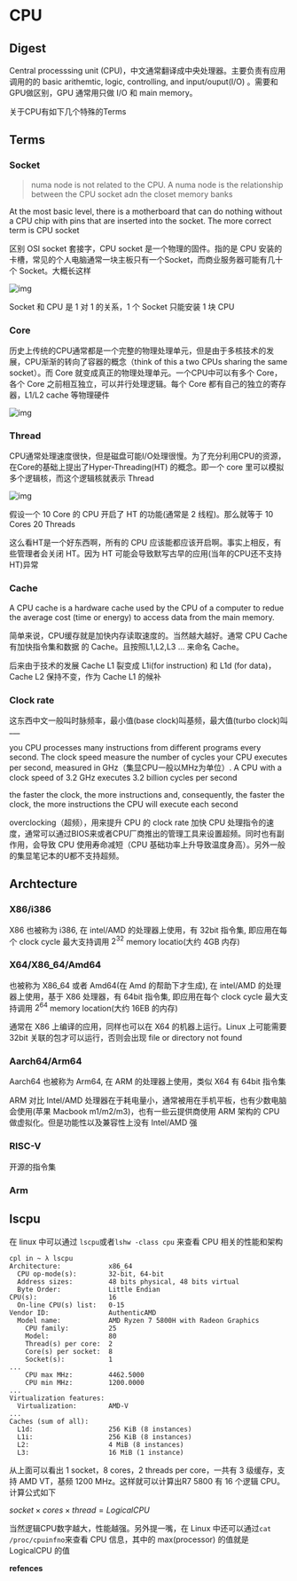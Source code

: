 # CPU

## Digest

Central processsing unit (CPU)，中文通常翻译成中央处理器。主要负责有应用调用的的 basic arithemtic, logic, controlling, and input/ouput(I/O) 。需要和GPU做区别，GPU 通常用只做 I/O 和 main memory。

关于CPU有如下几个特殊的Terms

## Terms

### Socket

> numa node is not related to the CPU. A numa node is the relationship between the CPU socket adn the closet memory banks

At the most basic level, there is a motherboard that can do nothing without a CPU chip with pins that are inserted into the socket. The more correct term is CPU socket

区别 OSI socket 套接字，CPU socket 是一个物理的固件。指的是 CPU 安装的卡槽，常见的个人电脑通常一块主板只有一个Socket，而商业服务器可能有几十个 Socket。大概长这样

![img](https://ask.qcloudimg.com/http-save/yehe-5449215/4nnikthwwa.jpeg?imageView2/2/w/1620)

Socket 和 CPU 是 1 对 1 的关系，1 个 Socket 只能安装 1 块 CPU

### Core

历史上传统的CPU通常都是一个完整的物理处理单元，但是由于多核技术的发展，CPU渐渐的转向了容器的概念（think of this a two CPUs sharing the same socket）。而 Core 就变成真正的物理处理单元。一个CPU中可以有多个 Core，各个 Core 之前相互独立，可以并行处理逻辑。每个 Core 都有自己的独立的寄存器，L1/L2 cache 等物理硬件

![img](https://ask.qcloudimg.com/http-save/yehe-5449215/wa0tx39ep9.jpeg?imageView2/2/w/1620)

### Thread

CPU通常处理速度很快，但是磁盘可能I/O处理很慢。为了充分利用CPU的资源，在Core的基础上提出了Hyper-Threading(HT) 的概念。即一个 core 里可以模拟多个逻辑核，而这个逻辑核就表示 Thread

![img](https://ask.qcloudimg.com/http-save/yehe-5449215/o3drphu5c1.jpeg?imageView2/2/w/1620)

假设一个 10 Core 的 CPU 开启了 HT 的功能(通常是 2 线程)。那么就等于 10 Cores 20 Threads

这么看HT是一个好东西啊，所有的 CPU 应该能都应该开启啊。事实上相反，有些管理者会关闭 HT。因为 HT 可能会导致默写古早的应用(当年的CPU还不支持HT)异常

### Cache

A CPU cache is a hardware cache used by the CPU of a computer to redue the average cost (time or energy) to access data from the main memory.

简单来说，CPU缓存就是加快内存读取速度的。当然越大越好。通常 CPU Cache 有加快指令集和数据 的 Cache。且按照L1,L2,L3 ... 来命名 Cache。

后来由于技术的发展 Cache L1 裂变成 L1i(for instruction) 和 L1d (for data)，Cache L2 保持不变，作为 Cache L1 的候补

### Clock rate

这东西中文一般叫时脉频率，最小值(base clock)叫基频，最大值(turbo clock)叫___

you CPU processes many instructions from different programs every second. The clock speed measure the number of cycles your CPU executes per second, measured in GHz（集显CPU一般以MHz为单位）. A CPU with a clock speed of 3.2 GHz executes 3.2 billion cycles per second

the faster the clock, the more instructions and, consequently, the faster the clock, the more instructions the CPU will execute each second

overclocking（超频），用来提升 CPU 的 clock rate 加快 CPU 处理指令的速度，通常可以通过BIOS来或者CPU厂商推出的管理工具来设置超频。同时也有副作用，会导致 CPU 使用寿命减短（CPU 基础功率上升导致温度身高）。另外一般的集显笔记本的U都不支持超频。

## Archtecture

### X86/i386

X86 也被称为 i386, 在 intel/AMD 的处理器上使用，有 32bit 指令集, 即应用在每个 clock cycle 最大支持调用 $2^{32}$ memory locatio(大约 4GB 内存)

### X64/X86_64/Amd64

也被称为 X86_64 或者 Amd64(在 Amd 的帮助下才生成), 在 intel/AMD 的处理器上使用，基于 X86 处理器，有 64bit 指令集, 即应用在每个 clock cycle 最大支持调用 $2^{64}$ memory location(大约 16EB 的内存)

通常在 X86 上编译的应用，同样也可以在 X64 的机器上运行。Linux 上可能需要 32bit 关联的包才可以运行，否则会出现 file or directory not found

### Aarch64/Arm64

Aarch64 也被称为 Arm64, 在 ARM 的处理器上使用，类似 X64 有 64bit 指令集

ARM 对比 Intel/AMD 处理器在于耗电量小，通常被用在手机平板，也有少数电脑会使用(苹果 Macbook m1/m2/m3)，也有一些云提供商使用 ARM 架构的 CPU 做虚拟化。但是功能性以及兼容性上没有 Intel/AMD 强

### RISC-V

开源的指令集

### Arm

## lscpu

在 linux 中可以通过 `lscpu`或者`lshw -class cpu` 来查看 CPU 相关的性能和架构

```
cpl in ~ λ lscpu
Architecture:            x86_64
  CPU op-mode(s):        32-bit, 64-bit
  Address sizes:         48 bits physical, 48 bits virtual
  Byte Order:            Little Endian
CPU(s):                  16
  On-line CPU(s) list:   0-15
Vendor ID:               AuthenticAMD
  Model name:            AMD Ryzen 7 5800H with Radeon Graphics
    CPU family:          25
    Model:               80
    Thread(s) per core:  2
    Core(s) per socket:  8
    Socket(s):           1
...
    CPU max MHz:         4462.5000
    CPU min MHz:         1200.0000
...
Virtualization features: 
  Virtualization:        AMD-V
...
Caches (sum of all):     
  L1d:                   256 KiB (8 instances)
  L1i:                   256 KiB (8 instances)
  L2:                    4 MiB (8 instances)
  L3:                    16 MiB (1 instance)
```

从上面可以看出 1 socket，8 cores，2 threads per core，一共有 3 级缓存，支持 AMD VT，基频 1200 MHz。这样就可以计算出R7 5800 有 16 个逻辑 CPU。计算公式如下

$socket \times cores \times thread = Logical CPU$

当然逻辑CPU数字越大，性能越强。另外提一嘴，在 Linux 中还可以通过`cat /proc/cpuinfno`来查看 CPU 信息，其中的 max(processor) 的值就是 LogicalCPU 的值

**refences**

[^1]:https://en.wikipedia.org/wiki/Central_processing_unit
[^2]:https://stackoverflow.com/questions/40163095/what-is-socket-core-threads-cpu
[^3]:https://cloud.tencent.com/developer/article/1736628
[^4]:https://blogs.vmware.com/customer-experience-and-success/2021/06/sockets-cpus-cores-and-threads-the-history-of-x86-processor-terms.html
[^5]:https://virtual-dba.com/blog/sockets-cores-and-threads/
[^6]:https://www.digitaltrends.com/computing/how-to-overclock-your-cpu/
[^7]:https://phoenixnap.com/kb/x64-vs-x86